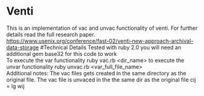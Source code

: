 # Venti
This is an implementation of vac and unvac functionality of venti. For further details read the full research paper. https://www.usenix.org/conference/fast-02/venti-new-approach-archival-data-storage 
#Technical Details
Tested with ruby 2.0 
you will need an additional gem base32 for this code to work  
To execute the var functionality 
ruby vac.rb <dir_name> <filename> 
to execute the unvar functionality 
ruby unvac.rb <var_full_file_name>  
Additional notes: The vac files gets created in the same directory as the original file.
The vac file is unvaced in the the same dir as the original file
cij = lg wij
